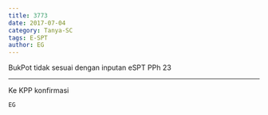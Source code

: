 ```yaml
---
title: 3773
date: 2017-07-04
category: Tanya-SC
tags: E-SPT
author: EG
---
```


BukPot tidak sesuai dengan inputan eSPT PPh 23

---

Ke KPP konfirmasi

`EG`

